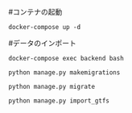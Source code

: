 #コンテナの起動

`docker-compose up -d`


#データのインポート

`docker-compose exec backend bash`

`python manage.py makemigrations`

`python manage.py migrate`

`python manage.py import_gtfs`
